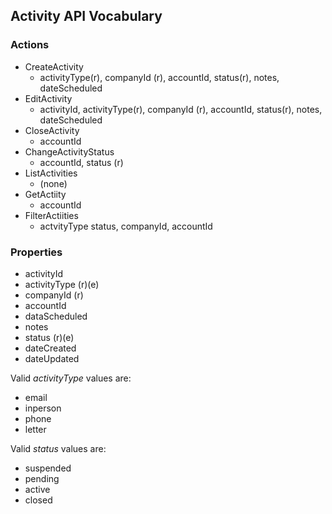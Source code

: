 ## Activity API Vocabulary

### Actions

 * CreateActivity
   * activityType(r), companyId (r), accountId, status(r), notes, dateScheduled
 * EditActivity
   * activityId, activityType(r), companyId (r), accountId, status(r), notes, dateScheduled
 * CloseActivity
   * accountId 
 * ChangeActivityStatus
   * accountId, status (r)
 * ListActivities
   * (none)
 * GetActiity
   * accountId
 * FilterActiities
   * actvityType status, companyId, accountId

### Properties

* activityId
* activityType (r)(e)
* companyId (r)
* accountId
* dataScheduled
* notes
* status (r)(e)
* dateCreated
* dateUpdated

Valid _activityType_ values are:
- email
- inperson
- phone
- letter

Valid _status_ values are:
 - suspended
 - pending
 - active
 - closed

